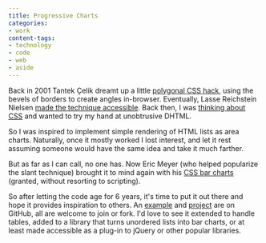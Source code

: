 ```yaml
---
title: Progressive Charts
categories:
- work
content-tags:
- technology
- code
- web
- aside
---
```


Back in 2001 Tantek Çelik dreamt up a little [polygonal CSS hack][1], using the bevels of borders to create angles in-browser.  Eventually, Lasse Reichstein Nielsen [ made the technique accessible][2].  Back then, I was [thinking about CSS][3] and wanted to try my hand at unobtrusive DHTML.

So I was inspired to implement simple rendering of HTML lists as area charts.  Naturally, once it mostly worked I lost interest, and let it rest assuming someone would have the same idea and take it much farther.

But as far as I can call, no one has.  Now Eric Meyer (who helped popularize the slant technique) brought it to mind again with his [CSS bar charts][4] (granted, without resorting to scripting).

So after letting the code age for 6 years, it's time to put it out there and hope it provides inspiration to others.  An [example][5] and [project][6] are on GitHub, all are welcome to join or fork.  I'd love to see it extended to handle tables, added to a library that turns unordered lists into bar charts, or at least made accessible as a plug-in to jQuery or other popular libraries.

   [1]: http://tantek.com/CSS/Examples/polygons.html
   [2]: http://www.infimum.dk/HTML/slantinfo.html
   [3]: https://hans.gerwitz.com/2003/05/11/of-standards-assholes-and-evolution.html
   [4]: http://meyerweb.com/eric/thoughts/2009/04/07/findings-of-the-a-list-apart-survey-2008/
   [5]: http://gerwitz.github.com/progressive-charts/
   [6]: http://github.com/gerwitz/progressive-charts/

